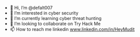 - 👋 Hi, I’m @defalt007
- 👀 I’m interested in cyber security
- 🌱 I’m currently learning cyber threat hunting
- 💞️ I’m looking to collaborate on Try Hack Me
- 📫 How to reach me linkedin www.linkedin.com/in/HeyMudit

